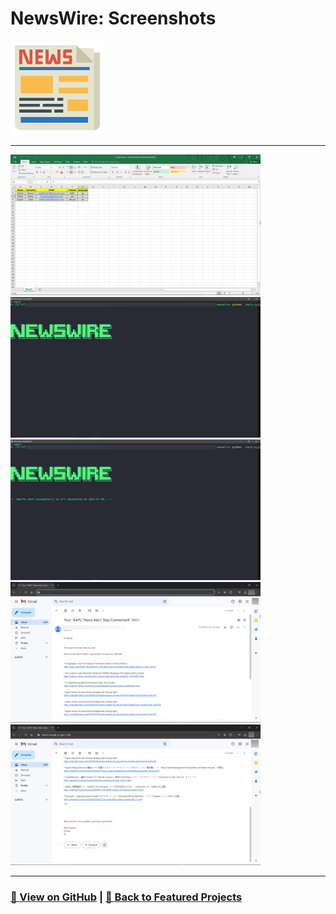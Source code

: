 # NewsWire: Screenshots 

<img src="NewsWire-1.png" alt="NewsWire_logo" width="150">

---

<a href="NewsWire-2.png"><img src="NewsWire-2.png" width="400"></a>
<a href="NewsWire-3.png"><img src="NewsWire-3.png" width="400"></a>
<a href="NewsWire-4.png"><img src="NewsWire-4.png" width="400"></a>
<a href="NewsWire-5.png"><img src="NewsWire-5.png" width="400"></a>
<a href="NewsWire-6.png"><img src="NewsWire-6.png" width="400"></a>

---

### [🔗 View on GitHub](https://github.com/emads22/NewsWire) | [🔗 Back to Featured Projects](../../README.md#-application-development)
